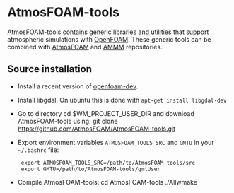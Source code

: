 # AtmosFOAM-tools
AtmosFOAM-tools contains generic libraries and utilities that support atmospheric simulations with [OpenFOAM](https://openfoam.org/).  These generic tools can be combined with [AtmosFOAM](https://github.com/AtmosFOAM/AtmosFOAM) and [AMMM](https://github.com/AtmosFOAM/AMMM) repositories.

## Source installation
* Install a recent version of [openfoam-dev](http://www.openfoam.org/download/).
* Install libgdal. On ubuntu this is done with `apt-get install libgdal-dev`
* Go to directory
cd $WM_PROJECT_USER_DIR
and download AtmosFOAM-tools using:
git clone https://github.com/AtmosFOAM/AtmosFOAM-tools.git
* Export environment variables `ATMOSFOAM_TOOLS_SRC` and `GMTU` in your `~/.bashrc` file:

       export ATMOSFOAM_TOOLS_SRC=/path/to/AtmosFOAM-tools/src
       export GMTU=/path/to/AtmosFOAM-tools/gmtUser
      
* Compile AtmosFOAM-tools:
cd AtmosFOAM-tools
./Allwmake

